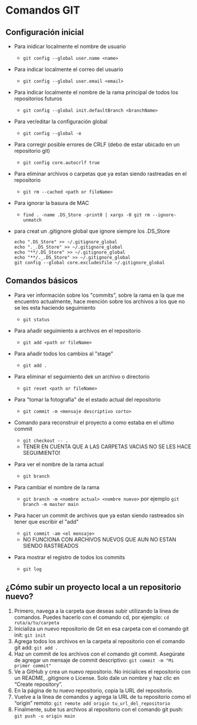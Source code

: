 # Comandos GIT

## Configuración inicial

- Para inidicar localmente el nombre de usuario

  - `git config --global user.name <name>`
- Para indicar localmente el correo del usuario

  - `git config --global user.email <email>`
- Para indicar localmente el nombre de la rama principal de todos los repositorios futuros

  - `git config --global init.defaultBranch <branchName>`
- Para ver/editar la configuración global

  - `git config --global -e`
- Para corregir posible errores de CRLF (debo de estar ubicado en un repositorio git)

  - `git config core.autocrlf true`
- Para eliminar archivos o carpetas que ya estan siendo rastreadas en el repositorio

  - `git rm --cached <path or fileName>`
- Para ignorar la basura de MAC

  - `find . -name .DS_Store -print0 | xargs -0 git rm --ignore-unmatch`
- para creat un .gitignore global que ignore siempre los .DS_Store

  ```
  echo ".DS_Store" >> ~/.gitignore_global
  echo "._.DS_Store" >> ~/.gitignore_global
  echo "**/.DS_Store" >> ~/.gitignore_global
  echo "**/._.DS_Store" >> ~/.gitignore_global
  git config --global core.excludesfile ~/.gitignore_global
  ```

## Comandos básicos

- Para ver información sobre los "commits", sobre la rama en la que me encuentro actualmente, hace mención sobre los archivos a los que no se les esta haciendo seguimiento

  - `git status`
- Para añadir seguimiento a archivos en el repositorio

  - `git add <path or fileName>`
- Para añadir todos los cambios al "stage"

  - `git add .`
- Para eliminar el seguimiento dek un archivo o directorio

  - `git reset <path or fileName>`
- Para "tomar la fotografia" de el estado actual del repositorio

  - `git commit -m <mensaje descriptivo corto>`
- Comando para reconstruir el proyecto a como estaba en el ultimo commit

  - `git checkout -- .`
  - TENER EN CUENTA QUE A LAS CARPETAS VACIAS NO SE LES HACE SEGUIMIENTO!
- Para ver el nombre de la rama actual

  - `git branch`
- Para cambiar el nombre de la rama

  - `git branch -m <nombre actual> <nombre nuevo>` por ejemplo `git branch -m master main`
- Para hacer un commit de archivos que ya estan siendo rastreados sin tener que escribir el "add"

  - `git commit -am <el mensaje>`
  - NO FUNCIONA CON ARCHIVOS NUEVOS QUE AUN NO ESTAN SIENDO RASTREADOS
- Para mostrar el registro de todos los commits

  - `git log`

## ¿Cómo subir un proyecto local a un repositorio nuevo?

1. Primero, navega a la carpeta que deseas subir utilizando la línea de comandos. Puedes hacerlo con el comando cd, por ejemplo:
   `cd ruta/a/tu/carpeta`
2. Inicializa un nuevo repositorio de Git en esa carpeta con el comando git init:
   `git init`
3. Agrega todos los archivos en la carpeta al repositorio con el comando git add:
   `git add .`
4. Haz un commit de los archivos con el comando git commit. Asegúrate de agregar un mensaje de commit descriptivo:
   `git commit -m "Mi primer commit"`
5. Ve a GitHub y crea un nuevo repositorio. No inicialices el repositorio con un README, .gitignore o License. Solo dale un nombre y haz clic en “Create repository”.
6. En la página de tu nuevo repositorio, copia la URL del repositorio.
7. Vuelve a la línea de comandos y agrega la URL de tu repositorio como el “origin” remoto:
   `git remote add origin tu_url_del_repositorio`
8. Finalmente, sube tus archivos al repositorio con el comando git push:
   `git push -u origin main`

